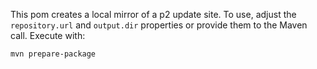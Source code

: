 This pom creates a local mirror of a p2 update site. To use, adjust the `repository.url` and `output.dir` properties or provide them to the Maven call. Execute with:

	mvn prepare-package